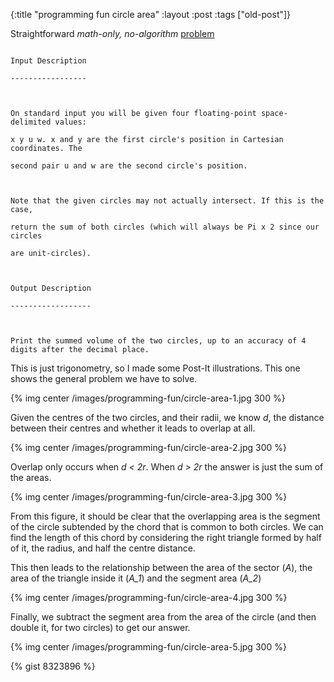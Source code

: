 {:title "programming fun circle area"
:layout :post
 :tags ["old-post"]}



Straightforward *math-only, no-algorithm* [problem](http://www.reddit.com/r/dailyprogrammer/comments/1s6484/120513_challenge_138_intermediate_overlapping/)



```

Input Description

-----------------



On standard input you will be given four floating-point space-delimited values:

x y u w. x and y are the first circle's position in Cartesian coordinates. The

second pair u and w are the second circle's position.



Note that the given circles may not actually intersect. If this is the case,

return the sum of both circles (which will always be Pi x 2 since our circles

are unit-circles).



Output Description

------------------



Print the summed volume of the two circles, up to an accuracy of 4 digits after the decimal place.

```



This is just trigonometry, so I made some Post-It illustrations. This one shows the general problem we have to solve.



{% img center /images/programming-fun/circle-area-1.jpg 300 %}



Given the centres of the two circles, and their radii, we know *d*, the distance between their centres and whether it leads to overlap at all.



{% img center /images/programming-fun/circle-area-2.jpg 300 %}



Overlap only occurs when *d < 2r*. When *d > 2r* the answer is just the sum of the areas.



{% img center /images/programming-fun/circle-area-3.jpg 300 %}



From this figure, it should be clear that the overlapping area is the segment of the circle subtended by the chord that is common to both circles. We can find the length of this chord by considering the right triangle formed by half of it, the radius, and half the centre distance.



This then leads to the relationship between the area of the sector (*A*), the area of the triangle inside it (*A_1*) and the segment area (*A_2*)



{% img center /images/programming-fun/circle-area-4.jpg 300 %}



Finally, we subtract the segment area from the area of the circle (and then double it, for two circles) to get our answer.



{% img center /images/programming-fun/circle-area-5.jpg 300 %}





{% gist 8323896 %}


